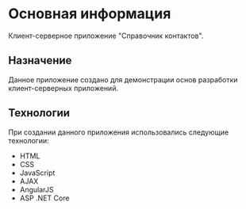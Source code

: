 # Основная информация
Клиент-серверное приложение "Справочник контактов".

## Назначение 
Данное приложение создано для демонстрации основ разработки клиент-серверных приложений.

## Технологии
При создании данного приложения использовались следующие технологии:
- HTML
- CSS
- JavaScript
- AJAX
- AngularJS
- ASP .NET Core
